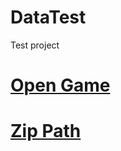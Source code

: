 # DataTest
 Test project

# [Open Game](https://learning-and-design.github.io/DataTest/Web%20Build)
# [Zip Path](https://learning-and-design.github.io/DataTest/test_web_build.zip)
